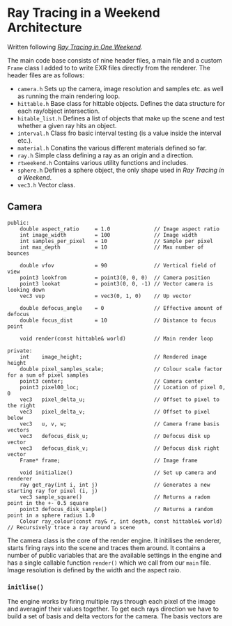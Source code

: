 # Ray Tracing in a Weekend Architecture

Written following  [_Ray Tracing in One Weekend_](https://raytracing.github.io/books/RayTracingInOneWeekend.html).

The main code base consists of nine header files, a main file and a
custom `Frame` class I added to to write EXR files directly from the 
renderer. The header files are as follows:

- `camera.h` Sets up the camera, image resolution and samples etc. as
  well as running the main rendering loop.
- `hittable.h` Base class for hittable objects. Defines the data
  structure for each ray/object intersection.
- `hitable_list.h` Defines a list of objects that make up the scene and
  test whether a given ray hits an object.
- `interval.h` Class fro basic interval testing (is a value inside the
  interval etc.).
- `material.h` Conatins the various different materials defined so far.
- `ray.h` Simple class defining a ray as an origin and a direction.
- `rtweekend.h` Contains various utility functions and includes.
- `sphere.h` Defines a sphere object, the only shape used in _Ray Tracing in a Weekend_.
- `vec3.h` Vector class.

## Camera
```
public:
    double aspect_ratio	    = 1.0              // Image aspect ratio
    int image_width         = 100              // Image width
    int samples_per_pixel   = 10               // Sample per pixel
    int max_depth           = 10               // Max number of bounces

    double vfov             = 90               // Vertical field of view
    point3 lookfrom         = point3(0, 0, 0)  // Camera position
    point3 lookat           = point3(0, 0, -1) // Vector camera is looking down
    vec3 vup                = vec3(0, 1, 0)    // Up vector

    double defocus_angle    = 0                // Effective amount of defocus
    double focus_dist       = 10               // Distance to focus point

    void render(const hittable& world)         // Main render loop

private:
    int    image_height;                       // Rendered image height
    double pixel_samples_scale;                // Colour scale factor for a sum of pixel samples
    point3 center;                             // Camera center
    point3 pixel00_loc;                        // Location of pixel 0, 0
    vec3   pixel_delta_u;                      // Offset to pixel to the right
    vec3   pixel_delta_v;                      // Offset to pixel below
    vec3   u, v, w;                            // Camera frame basis vectors
    vec3   defocus_disk_u;                     // Defocus disk up vector
    vec3   defocus_disk_v;                     // Defocus disk right vector
    Frame* frame;                              // Image frame

    void initialize()                          // Set up camera and renderer
    ray get_ray(int i, int j)                  // Generates a new starting ray for pixel (i, j)
    vec3 sample_square()                       // Returns a radom point in the +- 0.5 square
    point3 defocus_disk_sample()               // Returns a random point in a sphere radius 1.0
    Colour ray_colour(const ray& r, int depth, const hittable& world) // Recursively trace a ray around a scene
```

The camera class is the core of the render engine. It initilises the
renderer, starts firing rays into the scene and traces them around. It
contains a number of public variables that are the available settings
in the engine and has a single callable function `render()` which we
call from our `main` file. Image resolution is defined by the width and
the aspect raio.

### `initlise()`

The engine works by firing multiple rays through each pixel of the
image and averaginf their values together. To get each rays direction
we have to build a set of basis and delta vectors for the camera. The
basis vectors are 
